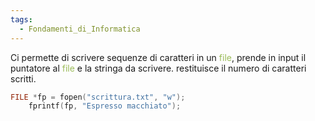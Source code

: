 ```yaml
---
tags:
  - Fondamenti_di_Informatica
---
```

Ci permette di scrivere sequenze di caratteri in un <font color="#9bbb59">file</font>, prende in input il puntatore al <font color="#9bbb59">file</font> e la stringa da scrivere. 
restituisce il numero di caratteri scritti.

```C
FILE *fp = fopen("scrittura.txt", "w");
	fprintf(fp, "Espresso macchiato");
```

